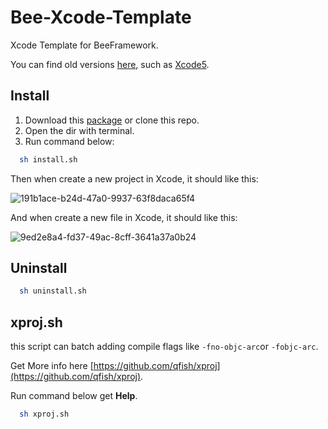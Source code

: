 Bee-Xcode-Template
==================

Xcode Template for BeeFramework. 

You can find old versions [here](https://github.com/qfish/Bee-Xcode-Template/releases), such as [Xcode5](https://github.com/qfish/Bee-Xcode-Template/releases/tag/Xcode5).

## Install

1. Download this [package](https://github.com/qfish/Bee-Xcode-Template/archive/master.zip) or clone this repo.
2. Open the dir with terminal.
3. Run command below:

```sh
  sh install.sh
```

Then when create a new project in Xcode, it should like this:

![191b1ace-b24d-47a0-9937-63f8daca65f4](https://f.cloud.github.com/assets/679824/2254316/47a0eaf2-9dd5-11e3-95e5-f6da342625ad.png)

And when create a new file in Xcode, it should like this:

![9ed2e8a4-fd37-49ac-8cff-3641a37a0b24](https://f.cloud.github.com/assets/679824/2254319/58523b8a-9dd5-11e3-9e1e-058ce584771c.png)

## Uninstall

```sh
  sh uninstall.sh
```

## xproj.sh

this script can batch adding compile flags like `-fno-objc-arc`or `-fobjc-arc`.

Get More info here [https://github.com/qfish/xproj](https://github.com/qfish/xproj).

Run command below get **Help**.

```sh
  sh xproj.sh
```
